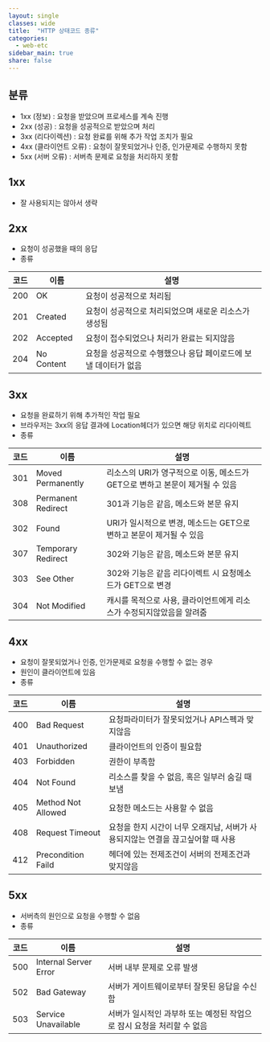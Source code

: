 ```yaml
---
layout: single
classes: wide
title:  "HTTP 상태코드 종류"
categories:
  - web-etc
sidebar_main: true
share: false
---
```


## 분류
- 1xx (정보) : 요청을 받았으며 프로세스를 계속 진행
- 2xx (성공) : 요청을 성공적으로 받았으며 처리
- 3xx (리다이렉션) : 요청 완료를 위해 추가 작업 조치가 필요
- 4xx (클라이언트 오류) : 요청이 잘못되었거나 인증, 인가문제로 수행하지 못함
- 5xx (서버 오류) : 서버측 문제로 요청을 처리하지 못함

## 1xx

- 잘 사용되지는 않아서 생략

## 2xx
- 요청이 성공했을 때의 응답
- 종류

|코드|이름|설명
|--|--|--|
|200|OK|요청이 성공적으로 처리됨
|201|Created|요청이 성공적으로 처리되었으며 새로운 리소스가 생성됨
|202|Accepted|요청이 접수되었으나 처리가 완료는 되지않음
|204|No Content|요청을 성공적으로 수행했으나 응답 페이로드에 보낼 데이터가 없음

## 3xx
- 요청을 완료하기 위해 추가적인 작업 필요
- 브라우저는 3xx의 응답 결과에 Location헤더가 있으면 해당 위치로 리다이렉트
- 종류

|코드|이름|설명
|--|--|--|
|301|Moved Permanently|리소스의 URI가 영구적으로 이동, 메소드가 GET으로 변하고 본문이 제거될 수 있음
|308|Permanent Redirect|301과 기능은 같음, 메소드와 본문 유지
|302|Found|URI가 일시적으로 변경, 메소드는 GET으로 변하고 본문이 제거될 수 있음
|307|Temporary Redirect|302와 기능은 같음, 메소드와 본문 유지
|303|See Other|302와 기능은 같음 리다이렉트 시 요청메소드가 GET으로 변경
|304|Not Modified|캐시를 목적으로 사용, 클라이언트에게 리소스가 수정되지않았음을 알려줌

## 4xx
- 요청이 잘못되었거나 인증, 인가문제로 요청을 수행할 수 없는 경우
- 원인이 클라이언트에 있음
- 종류

|코드|이름|설명
|--|--|--|
|400|Bad Request|요청파라미터가 잘못되었거나 API스펙과 맞지않음
|401|Unauthorized|클라이언트의 인증이 필요함
|403|Forbidden|권한이 부족함
|404|Not Found|리소스를 찾을 수 없음, 혹은 일부러 숨길 때 보냄
|405|Method Not Allowed|요청한 메소드는 사용할 수 없음
|408|Request Timeout|요청을 한지 시간이 너무 오래지남, 서버가 사용되지않는 연결을 끊고싶어할 때 사용
|412|Precondition Faild|헤더에 있는 전제조건이 서버의 전제조건과 맞지않음

## 5xx
- 서버측의 원인으로 요청을 수행할 수 없음
- 종류

|코드|이름|설명
|--|--|--|
|500|Internal Server Error|서버 내부 문제로 오류 발생
|502|Bad Gateway|서버가 게이트웨이로부터 잘못된 응답을 수신함
|503|Service Unavailable|서버가 일시적인 과부하 또는 예정된 작업으로 잠시 요청을 처리할 수 없음